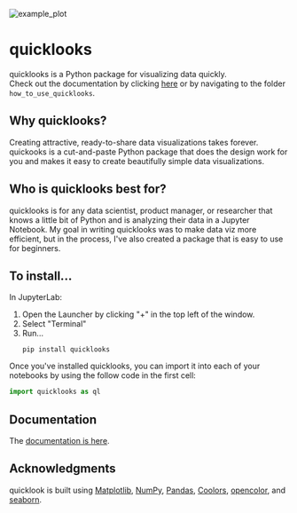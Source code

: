 ![example_plot](https://github.com/alexdsbreslav/quicklook/assets/21344372/1eb05d0b-5712-4bda-8500-78a5aa76f110)

# quicklooks
quicklooks is a Python package for visualizing data quickly.  
Check out the documentation by clicking [here](https://github.com/alexdsbreslav/quicklooks/tree/master/how_to_use_quicklooks) or by navigating to the folder `how_to_use_quicklooks`.

## Why quicklooks?
Creating attractive, ready-to-share data visualizations takes forever. quickooks is a cut-and-paste Python package that does the design work for you and makes it easy to create beautifully simple data visualizations.

## Who is quicklooks best for?
quicklooks is for any data scientist, product manager, or researcher that knows a little bit of Python and is analyzing their data in a Jupyter Notebook. My goal in writing quicklooks was to make data viz more efficient, but in the process, I've also created a package that is easy to use for beginners.

## To install...
In JupyterLab:
1. Open the Launcher by clicking "+" in the top left of the window.
2. Select "Terminal"
3. Run...
   ```
   pip install quicklooks
   ```

Once you've installed quicklooks, you can import it into each of your notebooks by using the follow code in the first cell:
```python
import quicklooks as ql
```

## Documentation
The [documentation is here](https://github.com/alexdsbreslav/quicklook/tree/master/how_to_use_quicklook).

## Acknowledgments
quicklook is built using [Matplotlib](https://matplotlib.org/), [NumPy](https://numpy.org/), [Pandas](https://pandas.pydata.org/), [Coolors](https://coolors.co/), [opencolor](https://yeun.github.io/open-color/), and [seaborn](https://seaborn.pydata.org/).


